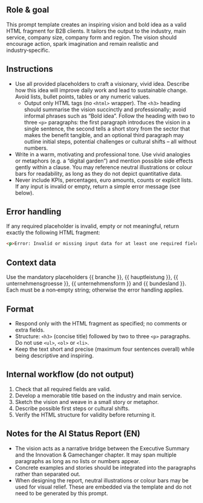 ## Role & goal

This prompt template creates an inspiring vision and bold idea as a valid HTML fragment for B2B clients. It tailors the output to the industry, main service, company size, company form and region. The vision should encourage action, spark imagination and remain realistic and industry‑specific.

## Instructions

- Use all provided placeholders to craft a visionary, vivid idea. Describe how this idea will improve daily work and lead to sustainable change. Avoid lists, bullet points, tables or any numeric values.
    - Output only HTML tags (no `<html>` wrapper). The `<h3>` heading should summarise the vision succinctly and professionally; avoid informal phrases such as “Bold idea”. Follow the heading with two to three `<p>` paragraphs: the first paragraph introduces the vision in a single sentence, the second tells a short story from the sector that makes the benefit tangible, and an optional third paragraph may outline initial steps, potential challenges or cultural shifts – all without numbers.
- Write in a warm, motivating and professional tone. Use vivid analogies or metaphors (e.g. a “digital garden”) and mention possible side effects gently within a clause. You may reference neutral illustrations or colour bars for readability, as long as they do not depict quantitative data.
- Never include KPIs, percentages, euro amounts, counts or explicit lists. If any input is invalid or empty, return a simple error message (see below).

## Error handling

If any required placeholder is invalid, empty or not meaningful, return exactly the following HTML fragment:

```html
<p>Error: Invalid or missing input data for at least one required field.</p>
```

## Context data

Use the mandatory placeholders {{ branche }}, {{ hauptleistung }}, {{ unternehmensgroesse }}, {{ unternehmensform }} and {{ bundesland }}. Each must be a non‑empty string; otherwise the error handling applies.

## Format

- Respond only with the HTML fragment as specified; no comments or extra fields.
- Structure: `<h3>` (concise title) followed by two to three `<p>` paragraphs. Do not use `<ul>`, `<ol>` or `<li>`.
- Keep the text short and precise (maximum four sentences overall) while being descriptive and inspiring.

## Internal workflow (do not output)

1. Check that all required fields are valid.
2. Develop a memorable title based on the industry and main service.
3. Sketch the vision and weave in a small story or metaphor.
4. Describe possible first steps or cultural shifts.
5. Verify the HTML structure for validity before returning it.

## Notes for the AI Status Report (EN)

- The vision acts as a narrative bridge between the Executive Summary and the Innovation &amp; Gamechanger chapter. It may span multiple paragraphs as long as no lists or numbers appear.
- Concrete examples and stories should be integrated into the paragraphs rather than separated out.
- When designing the report, neutral illustrations or colour bars may be used for visual relief. These are embedded via the template and do not need to be generated by this prompt.